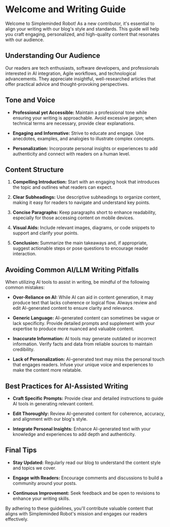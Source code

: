 # Welcome and Writing Guide

Welcome to Simpleminded Robot! As a new contributor, it's essential to align your writing with our blog's style and standards. This guide will help you craft engaging, personalized, and high-quality content that resonates with our audience.

## Understanding Our Audience

Our readers are tech enthusiasts, software developers, and professionals interested in AI integration, Agile workflows, and technological advancements. They appreciate insightful, well-researched articles that offer practical advice and thought-provoking perspectives.

## Tone and Voice

- **Professional yet Accessible:** Maintain a professional tone while ensuring your writing is approachable. Avoid excessive jargon; when technical terms are necessary, provide clear explanations.

- **Engaging and Informative:** Strive to educate and engage. Use anecdotes, examples, and analogies to illustrate complex concepts.

- **Personalization:** Incorporate personal insights or experiences to add authenticity and connect with readers on a human level.

## Content Structure

1. **Compelling Introduction:** Start with an engaging hook that introduces the topic and outlines what readers can expect.

2. **Clear Subheadings:** Use descriptive subheadings to organize content, making it easy for readers to navigate and understand key points.

3. **Concise Paragraphs:** Keep paragraphs short to enhance readability, especially for those accessing content on mobile devices.

4. **Visual Aids:** Include relevant images, diagrams, or code snippets to support and clarify your points.

5. **Conclusion:** Summarize the main takeaways and, if appropriate, suggest actionable steps or pose questions to encourage reader interaction.

## Avoiding Common AI/LLM Writing Pitfalls

When utilizing AI tools to assist in writing, be mindful of the following common mistakes:

- **Over-Reliance on AI:** While AI can aid in content generation, it may produce text that lacks coherence or logical flow. Always review and edit AI-generated content to ensure clarity and relevance.

- **Generic Language:** AI-generated content can sometimes be vague or lack specificity. Provide detailed prompts and supplement with your expertise to produce more nuanced and valuable content.

- **Inaccurate Information:** AI tools may generate outdated or incorrect information. Verify facts and data from reliable sources to maintain credibility.

- **Lack of Personalization:** AI-generated text may miss the personal touch that engages readers. Infuse your unique voice and experiences to make the content more relatable.

## Best Practices for AI-Assisted Writing

- **Craft Specific Prompts:** Provide clear and detailed instructions to guide AI tools in generating relevant content.

- **Edit Thoroughly:** Review AI-generated content for coherence, accuracy, and alignment with our blog's style.

- **Integrate Personal Insights:** Enhance AI-generated text with your knowledge and experiences to add depth and authenticity.

## Final Tips

- **Stay Updated:** Regularly read our blog to understand the content style and topics we cover.

- **Engage with Readers:** Encourage comments and discussions to build a community around your posts.

- **Continuous Improvement:** Seek feedback and be open to revisions to enhance your writing skills.

By adhering to these guidelines, you'll contribute valuable content that aligns with Simpleminded Robot's mission and engages our readers effectively.

